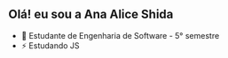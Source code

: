 ## Olá! eu sou a Ana Alice Shida
- 🌱 Estudante de Engenharia de Software - 5° semestre
-  ⚡ Estudando JS
